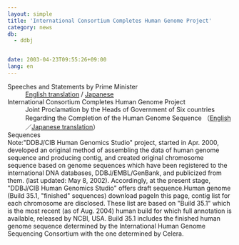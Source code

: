 ```yaml
---
layout: simple
title: 'International Consortium Completes Human Genome Project'
category: news
db:
  - ddbj


date: 2003-04-23T09:55:26+09:00
lang: en
---
```


<dl class="number">
    <dt>Speeches and Statements by Prime Minister</dt>
    <dd><a href="http://japan.kantei.go.jp/koizumispeech/2003/04/14danwa_e.html">English translation</a> / <a href="http://www.kantei.go.jp/jp/koizumispeech/2003/04/14danwa.html">Japanese</a></dd>
    <dt>International Consortium Completes Human Genome Project</dt>
    <dd>Joint Proclamation by the Heads of Government of Six countries Regarding the Completion of the Human Genome Sequence （<a href="http://japan.kantei.go.jp/koizumispeech/2003/04/14sengen_e.html">English</a> ／<a href="http://www.kantei.go.jp/jp/koizumispeech/2003/04/14sengen.html">Japanese translation</a>）</dd>
    <dt>Sequences</dt><span class="font-bold">Note:</span>"DDBJ/CIB Human Genomics Studio" project, started in Apr. 2000, developed an original method of assembling the data of human genome sequence and producing contig, and created original chromosome sequence based on genome sequences which have been registered to the international DNA databases, DDBJ/EMBL/GenBank, and publicized from them. (last updated: May 8, 2002). Accordingly, at the present stage, "DDBJ/CIB Human Genomics Studio" offers draft sequence.Human genome (Build 35.1, "finished" sequences) download pageIn this page, contig list for each chromosome are disclosed. These list are based on "Build 35.1" which is the most recent (as of Aug. 2004) human build for which full annotation is available, released by NCBI, USA. Build 35.1 includes the finished human genome sequence determined by the International Human Genome Sequencing Consortium with the one determined by Celera.
</dl>
